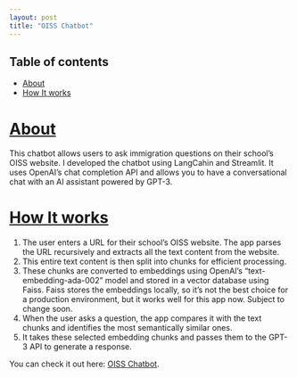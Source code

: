 ```yaml
---
layout: post
title: "OISS Chatbot"
---
```


## Table of contents
- [About](#about)
- [How It works](#how-it-works)

# [About](#about)

This chatbot allows users to ask immigration questions on their school’s OISS website. I developed the chatbot using LangCahin and Streamlit. It uses OpenAI’s chat completion API and allows you to have a conversational chat with an AI assistant powered by GPT-3.

# [How It works](#how-it-works)

1. The user enters a URL for their school’s OISS website. The app parses the URL recursively and extracts all the text content from the website.
2. This entire text content is then split into chunks for efficient processing.
3. These chunks are converted to embeddings using OpenAI’s “text-embedding-ada-002” model and stored in a vector database using Faiss. Faiss stores the embeddings locally, so it’s not the best choice for a production environment, but it works well for this app now. Subject to change soon.
4. When the user asks a question, the app compares it with the text chunks and identifies the most semantically similar ones.
5. It takes these selected embedding chunks and passes them to the GPT-3 API to generate a response.

You can check it out here: [OISS Chatbot](https://chat-with-oiss.streamlit.app/).